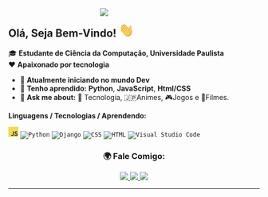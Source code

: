 <img align='right' width=320 src="https://user-images.githubusercontent.com/38081852/87235907-17dd4f80-c3b8-11ea-9480-e6d28dcab2b0.png">

## Olá, Seja Bem-Vindo! <img src="https://raw.githubusercontent.com/ABSphreak/ABSphreak/master/gifs/Hi.gif" width="30px"> 

🎓 **Estudante de Ciência da Computação, Universidade Paulista**<br>❤️ **Apaixonado por tecnologia**
  
  - 🔭 **Atualmente iniciando no mundo Dev**
  - 🌱 **Tenho aprendido:** **Python**, **JavaScript**, **Html/CSS**
  - 💬 **Ask me about:** 🔋 Tecnologia, :jp:Animes, :video_game:Jogos e :movie_camera:Filmes.

**Linguagens / Tecnologias / Aprendendo:**

<code><img alt="JavaScript" title="JavScript" height="20" src="https://raw.githubusercontent.com/github/explore/80688e429a7d4ef2fca1e82350fe8e3517d3494d/topics/javascript/javascript.png"></code>
<code><img alt="Python" title="Python" height="30" src="https://user-images.githubusercontent.com/64699971/89713016-15e0bf00-d96b-11ea-8a6f-65a30aa79597.jpg"></code>
<code><img alt="Django" title="Django" height="20" src="https://user-images.githubusercontent.com/64699971/89713032-46285d80-d96b-11ea-9ef0-7e3c9f8513aa.jpg"></code>
<code><img alt="CSS" title="CSS" height="24" src="https://user-images.githubusercontent.com/38081852/87240029-0f067100-c3ec-11ea-8075-74e821ece9c0.png"></code>
<code><img alt="HTML" title="HTML" height="24" src="https://user-images.githubusercontent.com/38081852/87240030-0f9f0780-c3ec-11ea-8370-829ea755b6e9.png"></code>
<code><img alt="Visual Studio Code" title="Visual Studio Code" height="25" src="https://user-images.githubusercontent.com/38081852/87336793-cbf5ec00-c518-11ea-960c-d6ff6aa1b177.png"></code>

<div align=center>

### 🌍 **Fale Comigo:**

<a href="https://www.linkedin.com/in/ygor-lacerda-5450b41a2/" target="_blank">
<img width=45 src="https://user-images.githubusercontent.com/38081852/86829801-3b786100-c06b-11ea-81de-7c1023d6214a.png">
</a>

<a href="https://api.whatsapp.com/send?phone=+5511953625677" target="_blank">
<img width=50 src="https://user-images.githubusercontent.com/38081852/86829802-3b786100-c06b-11ea-9290-94a373b50d6f.png">
</a>

<a href="mailto:ylacerda100@gmail.com?subject=Hello" target="_blank">
<img width=45 src="https://user-images.githubusercontent.com/5141132/50740364-7ea80880-1217-11e9-8faf-2348e31beedd.png">
</a>



</div>

---
